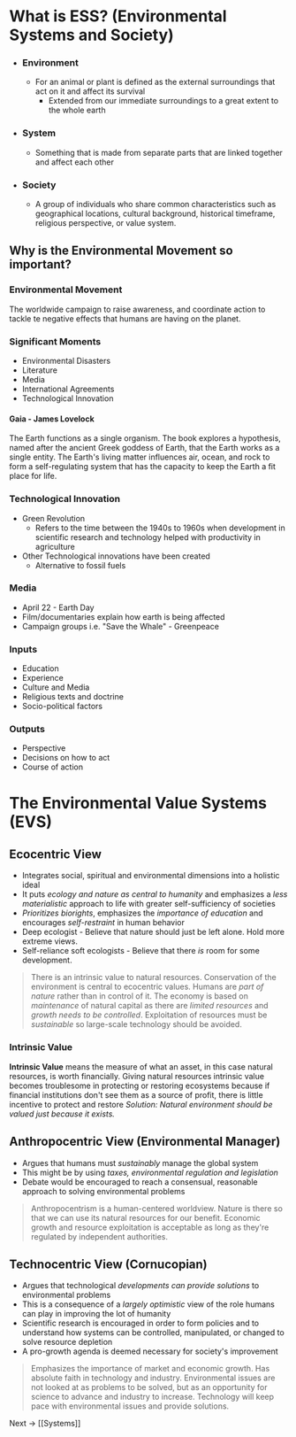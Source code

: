 # What is ESS? (Environmental Systems and Society)
- ### Environment
	- For an animal or plant is defined as the external surroundings that act on it and affect its survival
		- Extended from our immediate surroundings to a great extent to the whole earth
- ### System
	- Something that is made from separate parts that are linked together and affect each other
- ### Society
	- A group of individuals who share common characteristics such as geographical locations, cultural background, historical timeframe, religious perspective, or value system.

## Why is the Environmental Movement so important?
### Environmental Movement
The worldwide campaign to raise awareness, and coordinate action to tackle te negative effects that humans are having on the planet.

### Significant Moments
- Environmental Disasters
- Literature
- Media
- International Agreements
- Technological Innovation

#### Gaia - James Lovelock
The Earth functions as a single organism. The book explores a hypothesis, named after the ancient Greek goddess of Earth, that the Earth works as a single entity. The Earth's living matter influences air, ocean, and rock to form a self-regulating system that has the capacity to keep the Earth a fit place for life.

### Technological Innovation
- Green Revolution
	- Refers to the time between the 1940s to 1960s when development in scientific research and technology helped with productivity in agriculture
- Other Technological innovations have been created
	- Alternative to fossil fuels

### Media
- April 22 - Earth Day
- Film/documentaries explain how earth is being affected
- Campaign groups i.e. "Save the Whale" - Greenpeace

### Inputs
- Education
- Experience
- Culture and Media
- Religious texts and doctrine
- Socio-political factors
### Outputs
- Perspective
- Decisions on how to act
- Course of action

# The Environmental Value Systems (EVS)
## Ecocentric View
- Integrates social, spiritual and environmental dimensions into a holistic ideal
- It puts *ecology and nature as central to humanity* and emphasizes a *less materialistic* approach to life with greater self-sufficiency of societies
- *Prioritizes biorights*, emphasizes the *importance of education* and encourages *self-restraint* in human behavior
- Deep ecologist - Believe that nature should just be left alone. Hold more extreme views.
- Self-reliance soft ecologists - Believe that there *is* room for some development.
> There is an intrinsic value to natural resources. Conservation of the environment is central to ecocentric values.
> Humans are *part of nature* rather than in control of it. The economy is based on *maintenance* of natural capital as there are *limited resources* and *growth needs to be controlled*. Exploitation of resources must be *sustainable* so large-scale technology should be avoided.
### Intrinsic Value
**Intrinsic Value** means the measure of what an asset, in this case natural resources, is worth financially.
Giving natural resources intrinsic value becomes troublesome in protecting or restoring ecosystems because if financial institutions don't see them as a source of profit, there is little incentive to protect and restore
*Solution: Natural environment should be valued just because it exists.*
## Anthropocentric View (Environmental Manager)
- Argues that humans must *sustainably* manage the global system
- This might be by using *taxes, environmental regulation and legislation*
- Debate would be encouraged to reach a consensual, reasonable approach to solving environmental problems
> Anthropocentrism is a human-centered worldview.
> Nature is there so that we can use its natural resources for our benefit. Economic growth and resource exploitation is acceptable as long as they're regulated by independent authorities.
## Technocentric View (Cornucopian)
- Argues that technological *developments can provide solutions* to environmental problems
- This is a consequence of a *largely optimistic* view of the role humans can play in improving the lot of humanity
- Scientific research is encouraged in order to form policies and to understand how systems can be controlled, manipulated, or changed to solve resource depletion
- A pro-growth agenda is deemed necessary for society's improvement
> Emphasizes the importance of market and economic growth.
> Has absolute faith in technology and industry. Environmental issues are not looked at as problems to be solved, but as an opportunity for science to advance and industry to increase. Technology will keep pace with environmental issues and provide solutions.


Next -> [[Systems]]